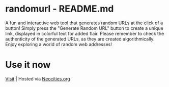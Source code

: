# randomurl - README.md

A fun and interactive web tool that generates random URLs at the click of a button! Simply press the "Generate Random URL" button to create a unique link, displayed in colorful text for added flair. Please remember to check the authenticity of the generated URLs, as they are created algorithmically. Enjoy exploring a world of random web addresses!

# Use it now

[Visit](https://duffin.neocities.org/randomurl) | Hosted via [Neocities.org](https://neocities.org/site/duffin)